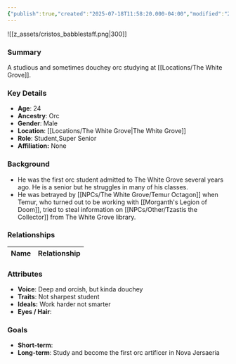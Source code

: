```yaml
---
{"publish":true,"created":"2025-07-18T11:58:20.000-04:00","modified":"2025-07-18T12:23:59.000-04:00","cssclasses":""}
---
```


![[z_assets/cristos_babblestaff.png|300]]
### Summary
A studious and sometimes douchey orc studying at [[Locations/The White Grove]].

### Key Details
- **Age**: 24
- **Ancestry**: Orc
- **Gender**: Male
- **Location**: [[Locations/The White Grove\|The White Grove]]
- **Role**: Student,Super Senior
- **Affiliation:** None

### Background
- He was the first orc student admitted to The White Grove several years ago. He is a senior but he struggles in many of his classes.
- He was betrayed by [[NPCs/The White Grove/Temur Octagon]] when Temur, who turned out to be working with [[Morganth's Legion of Doom]], tried to steal information on [[NPCs/Other/Tzastis the Collector]] from The White Grove library.

### Relationships

| Name              | Relationship |
| ----------------- | ------------ |

### Attributes
- **Voice**: Deep and orcish, but kinda douchey
- **Traits**: Not sharpest student
- **Ideals:** Work harder not smarter
- **Eyes / Hair**:  

### Goals
- **Short-term**:  
- **Long-term**: Study and become the first orc artificer in Nova Jersaeria


